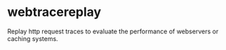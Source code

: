 # webtracereplay
Replay http request traces to evaluate the performance of webservers or caching systems.
